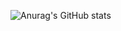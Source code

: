 ![Anurag's GitHub stats](https://github-readme-stats-whosmyqueen.vercel.app/api?username=whosmyqueen&show_icons=true&theme=transparent)
